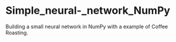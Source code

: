 # Simple_neural-_network_NumPy
Building a small neural network in NumPy with a example of Coffee Roasting. 
